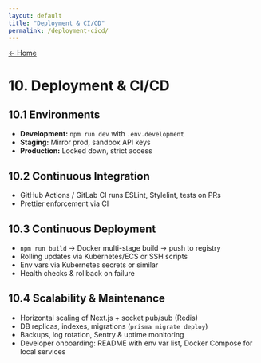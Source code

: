 ```yaml
---
layout: default
title: "Deployment & CI/CD"
permalink: /deployment-cicd/
---
```


[← Home](/)

# 10. Deployment & CI/CD

## 10.1 Environments

- **Development:** `npm run dev` with `.env.development`  
- **Staging:** Mirror prod, sandbox API keys  
- **Production:** Locked down, strict access

## 10.2 Continuous Integration

- GitHub Actions / GitLab CI runs ESLint, Stylelint, tests on PRs  
- Prettier enforcement via CI

## 10.3 Continuous Deployment

- `npm run build` → Docker multi-stage build → push to registry  
- Rolling updates via Kubernetes/ECS or SSH scripts  
- Env vars via Kubernetes secrets or similar  
- Health checks & rollback on failure

## 10.4 Scalability & Maintenance

- Horizontal scaling of Next.js + socket pub/sub (Redis)  
- DB replicas, indexes, migrations (`prisma migrate deploy`)  
- Backups, log rotation, Sentry & uptime monitoring  
- Developer onboarding: README with env var list, Docker Compose for local services
